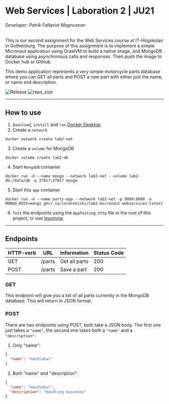 # Web Services | Laboration 2 | JU21
###### Developer: Patrik Fallqvist Magnusson

This is our second assignment for the Web Services course at IT-Högskolan in Gothenburg.
The purpose of this assignment is to implement a simple Micronaut application using GraalVM to build a native image, and MongoDB database using asynchronous calls and responses. Then push the image to Docker hub or GitHub.

This demo application represents a very simple motorcycle parts database where you can GET all parts and POST a new part with either just the name, or name and description.

![Release](https://img.shields.io/github/v/release/LordRekishi/lab2-micronaut-webservices)
![repo_size](https://img.shields.io/github/repo-size/LordRekishi/lab2-micronaut-webservices)

---

## How to use 

1. `Download`, `install` and `run` [Docker Desktop](https://www.docker.com/products/docker-desktop/).
2. Create a `network`
```docker
docker network create lab2-net
``` 
3. Create a `volume` for MongoDB
```docker
docker volume create lab2-db
``` 
4. Start `MongoDB` container
```docker
docker run -d --name mongo --network lab2-net --volume lab2-db:/data/db -p 27017:27017 mongo
```
5. Start this `app` container
```docker
docker run -d --name parts-app --network lab2-net -p 8080:8080 -e MONGO_HOST=mongo ghcr.io/lordrekishi/lab2-micronaut-webservices:latest
```
6. `Test` the endpoints using the `AppTesting.http` file in the root of this project, or use [Insomnia](https://insomnia.rest/download).

---

## Endpoints

| HTTP-verb | URL    | Information   | Status Code |
|-----------|--------|---------------|-------------|
| GET       | /parts | Get all parts | 200         |
| POST      | /parts | Save a part   | 200         |

### GET
This endpoint will give you a list of all parts currently in the MongoDB database. This will return in JSON format.

### POST
There are two endpoints using POST, both take a JSON body. The first one just takes a `"name"`, the second one takes both a `"name"` and a `"description"`.

1. Only "name":
```json
{
  "name": "Handlebar"
}
```
2. Both "name" and "description":
```json
{
  "name": "Handlebar",
  "description": "Handling business"
}
```
